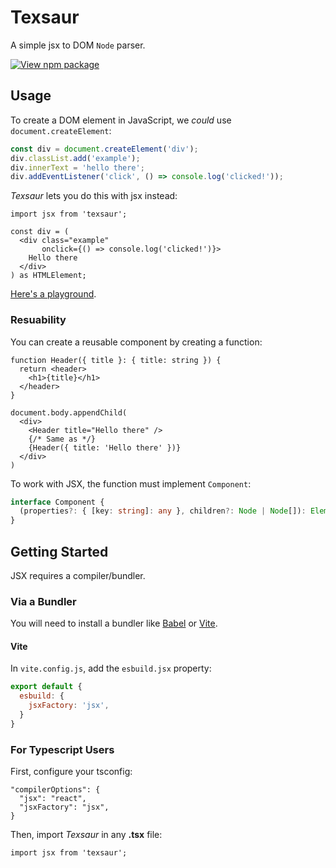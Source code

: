 # Texsaur
A simple jsx to DOM `Node` parser.  

[![View npm package](https://img.shields.io/npm/v/texsaur.svg?style=for-the-badge&color=blueviolet)](https://www.npmjs.com/package/texsaur)

## Usage
To create a DOM element in JavaScript, we *could* use `document.createElement`:

```ts
const div = document.createElement('div');
div.classList.add('example');
div.innerText = 'hello there';
div.addEventListener('click', () => console.log('clicked!'));
```

*Texsaur* lets you do this with jsx instead:

```tsx
import jsx from 'texsaur';

const div = (
  <div class="example" 
       onclick={() => console.log('clicked!')}>
    Hello there
  </div>
) as HTMLElement;
```

[Here's a playground](https://www.typescriptlang.org/play?target=2&module=1#code/PQKgsAUABCUAICsDOAPKyWRsSkCWAtgA4D2ATgC7qpQBmZJBUA5BQKYpICGArmcwG5cEWjwB2AYwp4SYqACU2E8gBMAFAG8o7FFQC+ALihadFI0gpk8YgOZQ9ASmNYorsmwp85AHiREuYgB8GqZ63sB+AYFCEHrCymIWUABGPBQUslAAvFBqLq7eqemZshIANngSANZZGmpOWYFQDCQUAHRcRERsYioAwgAWeGXq3orKZCraHBRZAER9FdVsUxQDbFAAQmkZYm1zUMCBDnqB+a4X28Vi5+FFu2cQDvGySS1UOXnQF94EXNaPC5A4z3WRxb4FYB-AGQZ4QSAqEgSHgEHrtZIkFQATw6XR6-SGIzU7wcAiAA).


### Resuability
You can create a reusable component by creating a function:

```tsx
function Header({ title }: { title: string }) {
  return <header>
    <h1>{title}</h1>
  </header>
}

document.body.appendChild(
  <div>
    <Header title="Hello there" />
    {/* Same as */}
    {Header({ title: 'Hello there' })}
  </div>
)
```

To work with JSX, the function must implement `Component`:

```ts
interface Component {
  (properties?: { [key: string]: any }, children?: Node | Node[]): Element
}
```

## Getting Started
JSX requires a compiler/bundler.  


### Via a Bundler
You will need to install a bundler like [Babel](https://babeljs.io/docs/en/babel-plugin-transform-react-jsx) or [Vite](https://vitejs.dev/guide/features.html#jsx).  


#### Vite
In `vite.config.js`, add the `esbuild.jsx` property:

```js
export default {
  esbuild: {
    jsxFactory: 'jsx',
  }
}
```


### For Typescript Users
First, configure your tsconfig:

```jsonc
"compilerOptions": {
  "jsx": "react",
  "jsxFactory": "jsx", 
}
```

Then, import _Texsaur_ in any **.tsx** file:

```tsx
import jsx from 'texsaur';
```
